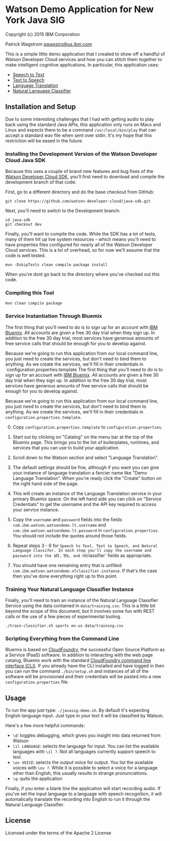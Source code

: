 Watson Demo Application for New York Java SIG
=============================================

Copyright (c) 2015 IBM Corporation

Patrick Wagstrom <pwagstro@us.ibm.com>

This is a simple little demo application that I created to show off a handful
of Watson Developer Cloud services and how you can stitch them together to
make intelligent cognitive applications. In particular, this application uses:

* [Speech to Text][stt]
* [Text to Speech][tts]
* [Language Translation][lt]
* [Natural Language Classifier][nlc]

Installation and Setup
----------------------

Due to some interesting challenges that I had with getting audio to play back
using the standard Java APIs, this application only runs on Macs and Linux and
expects there to be a command `/usr/local/bin/play` that can accept a standard
wav file when sent over stdin. It's my hope that this restriction will be
eased in the future.

### Installing the Development Version of the Watson Developer Cloud Java SDK
Because this uses a couple of brand new features and bug fixes of the
[Watson Developer Cloud SDK][wdc-sdk], you'll first need to download and compile
the development branch of that code.

First, go to a different directory and do the base checkout from GitHub:

    git clone https://github.com/watson-developer-cloud/java-sdk.git

Next, you'll need to switch to the Development branch:

    cd java-sdk
    git checkout dev

Finally, you'll want to compile the code. While the SDK has a lot of tests,
many of them hit up live system resources - which means you'll need to have
properties files configured for nearly all of the Watson Developer Cloud
services. This is a lot of overhead, so for now we'll assume that the code
is well tested.

    mvn -DskipTests clean compile package install

When you're dont go back to the directory where you've checked out this code.

### Compiling this Tool

    mvn clean compile package

### Service Instantiation Through Bluemix
The first thing that you'll need to do is to sign up for an account with
[IBM Bluemix][bluemix]. All accounts are given a free 30 day trial when they
sign up. In addition to the free 30 day trial, most services have generous
amounts of free service calls that should be enough for you to develop against.

Because we're going to run this application from our local command line, you
just need to create the services, but don't need to bind them to anything.
As we create the services, we'll fill in their credentials in `configuration.properties.template
The first thing that you'll need to do is to sign up for an account with
[IBM Bluemix][bluemix]. All accounts are given a free 30 day trial when they
sign up. In addition to the free 30 day trial, most services have generous
amounts of free service calls that should be enough for you to develop against.

Because we're going to run this application from our local command line, you
just need to create the services, but don't need to bind them to anything.
As we create the services, we'll fill in their credentials in
`configuration.properties.template`.

0. Copy `configuration.properties.template` to `configuration.properties`.

1. Start out by clicking on "Catalog" on the menu bar at the top of the Bluemix
page. This brings you to the list of boilerplates, runtimes, and services that
you can use to build your application.

2. Scroll down to the Watson section and select "Language Translation".

3. The default settings should be fine, although if you want you can give your
instance of language translation a fancier name like "Demo Language Translation".
When you're ready click the "Create" button on the right hand side of the page.

4. This will create an instance of the Language Translation service in your
primary Bluemix space. On the left hand side you can click on "Service Credentials"
to get the username and the API key required to access your service instance.

5. Copy the `username` and `password` fields into the fields `com.ibm.watson.watsondemo.lt.username`
and `com.ibm.watson.watsondemo.lt.password` in `configuration.properties`. You
should not include the quotes around those fields.

6. Repeat steps 3 - 6 for `Speech to Text, Text to Speech, and Natural Language
Classifer. In each step you'll copy the username and password into the `stt`,
`tts`, and `nlclassifier` fields as appropriate.

7. You should have one remaining entry that is unfilled:
`com.ibm.watson.watsondemo.nlclassifier.instance`. If that's the case then
you've done everything right up to this point.

### Training Your Natural Language Classifier Instance
Finally, you'll need to train an instance of the Natural Language Classifier
Service using the data contained in `data/training.csv`. This is a little bit
beyond the scope of this document, but it involves some fun with REST calls
or the use of a few pieces of experimental tooling.

    ./train-classifier.sh sports en-us data/training.csv

### Scripting Everything from the Command Line

Bluemix is based on [CloudFoundry][cloudfoundry], the successful Open Source
Platform as a Service (PaaS) software. In addition to interacting with the
web page catalog, Bluemix work with the standard [CloudFoundry command line
interface (CLI)][cfcli]. If you already have the CLI installed and have
logged in then you can run the command `./bin/setup.sh` and instances of all
of the software will be provisioned and their credentials will be pasted
into a new `configuration.properties` file.

Usage
-----

To run the app just type: `./javasig-demo.sh`. By default it's expecting English
language input. Just type in your text it will be classified by Watson.

Here's a few more helpful commands:

* `\d`: toggles debugging, which gives you insight into data returned from Watson
* `\il LANGUAGE`: selects the language for input. You can list the available languages with `\il ?`. Not all languages currently support speech to text.
* `\ov VOICE`: selects the output voice for output. You list the available
voices with `\ov ?`. While it is possible to select a voice for a language other
than English, this usually results in strange pronunciations.
* `\q`: quits the application

Finally, if you enter a blank line the application will start recording audio. If you've set the input language to a language with speech recognition, it will automatically translate the recording into English to run it through the Natural
Language Classifier.

License
-------

Licensed under the terms of the Apache 2 License

[wdc-sdk]: https://github.com/watson-developer-cloud/java-sdk
[stt]: http://www.ibm.com/smarterplanet/us/en/ibmwatson/developercloud/speech-to-text.html
[tts]: http://www.ibm.com/smarterplanet/us/en/ibmwatson/developercloud/text-to-speech.html
[lt]: http://www.ibm.com/smarterplanet/us/en/ibmwatson/developercloud/language-translation.html
[nlc]: http://www.ibm.com/smarterplanet/us/en/ibmwatson/developercloud/nl-classifier.html
[bm-stt]: https://console.ng.bluemix.net/catalog/services/speech-to-text/
[bm-tts]: https://console.ng.bluemix.net/catalog/services/text-to-speech/
[bm-lt]: https://console.ng.bluemix.net/catalog/services/language-translation/
[nlc-lt]: https://console.ng.bluemix.net/catalog/services/natural-language-classifier/
[bluemix]: https://www.bluemix.net/
[cfcli]: https://github.com/cloudfoundry/cli
[cloudfoundry]: https:/www.cloudfoundry.org/
